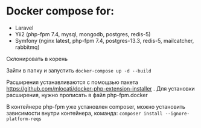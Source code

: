 # Docker compose for:
 - Laravel
 - Yii2 (php-fpm 7.4, mysql, mongodb, postgres, redis-5)
 - Symfony (nginx latest, php-fpm 7.4, postgres-13.3, redis-5, mailcatcher, rabbitmq)

Склонировать в корень

Зайти в папку и запустить ```docker-compose up -d --build```

Расширения устанавливаются с помощзью пакета https://github.com/mlocati/docker-php-extension-installer . 
Для установки расширения, нужно прописать в файл php-fpm.docker

В контейнере php-fpm уже установлен composer, можно установить зависимости внутри контейнера, команда:
```composer install --ignore-platform-reqs```